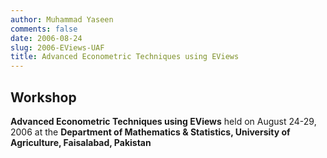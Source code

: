 ```yaml
---
author: Muhammad Yaseen
comments: false
date: 2006-08-24
slug: 2006-EViews-UAF
title: Advanced Econometric Techniques using EViews
---
```


## Workshop
**Advanced Econometric Techniques using EViews** held on August 24-29, 2006 at the **Department of Mathematics & Statistics, University of Agriculture, Faisalabad, Pakistan**